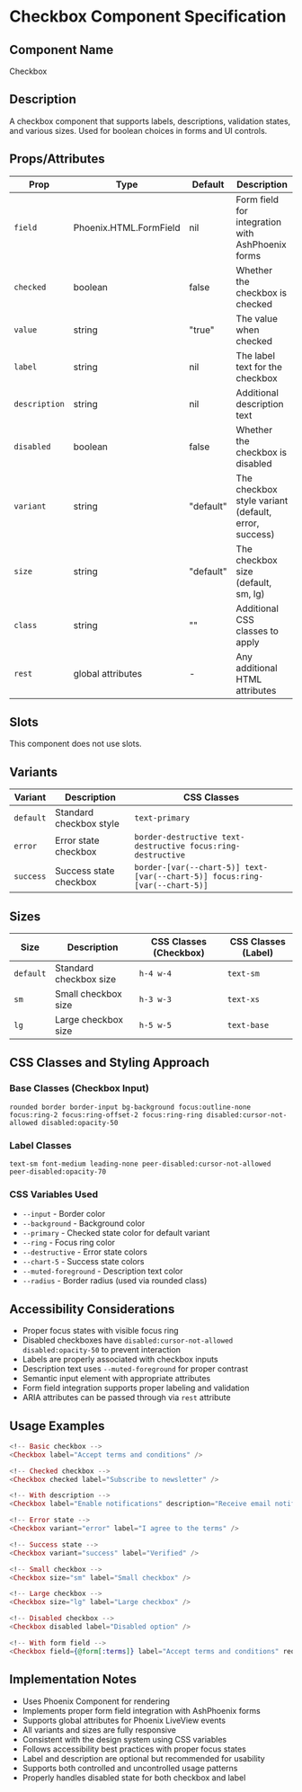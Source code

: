 # Checkbox Component Specification

## Component Name
Checkbox

## Description
A checkbox component that supports labels, descriptions, validation states, and various sizes. Used for boolean choices in forms and UI controls.

## Props/Attributes
| Prop | Type | Default | Description |
|------|------|---------|-------------|
| `field` | Phoenix.HTML.FormField | nil | Form field for integration with AshPhoenix forms |
| `checked` | boolean | false | Whether the checkbox is checked |
| `value` | string | "true" | The value when checked |
| `label` | string | nil | The label text for the checkbox |
| `description` | string | nil | Additional description text |
| `disabled` | boolean | false | Whether the checkbox is disabled |
| `variant` | string | "default" | The checkbox style variant (default, error, success) |
| `size` | string | "default" | The checkbox size (default, sm, lg) |
| `class` | string | "" | Additional CSS classes to apply |
| `rest` | global attributes | - | Any additional HTML attributes |

## Slots
This component does not use slots.

## Variants
| Variant | Description | CSS Classes |
|---------|-------------|-------------|
| `default` | Standard checkbox style | `text-primary` |
| `error` | Error state checkbox | `border-destructive text-destructive focus:ring-destructive` |
| `success` | Success state checkbox | `border-[var(--chart-5)] text-[var(--chart-5)] focus:ring-[var(--chart-5)]` |

## Sizes
| Size | Description | CSS Classes (Checkbox) | CSS Classes (Label) |
|------|-------------|------------------------|---------------------|
| `default` | Standard checkbox size | `h-4 w-4` | `text-sm` |
| `sm` | Small checkbox size | `h-3 w-3` | `text-xs` |
| `lg` | Large checkbox size | `h-5 w-5` | `text-base` |

## CSS Classes and Styling Approach
### Base Classes (Checkbox Input)
```
rounded border border-input bg-background focus:outline-none focus:ring-2 focus:ring-offset-2 focus:ring-ring disabled:cursor-not-allowed disabled:opacity-50
```

### Label Classes
```
text-sm font-medium leading-none peer-disabled:cursor-not-allowed peer-disabled:opacity-70
```

### CSS Variables Used
- `--input` - Border color
- `--background` - Background color
- `--primary` - Checked state color for default variant
- `--ring` - Focus ring color
- `--destructive` - Error state colors
- `--chart-5` - Success state colors
- `--muted-foreground` - Description text color
- `--radius` - Border radius (used via rounded class)

## Accessibility Considerations
- Proper focus states with visible focus ring
- Disabled checkboxes have `disabled:cursor-not-allowed disabled:opacity-50` to prevent interaction
- Labels are properly associated with checkbox inputs
- Description text uses `--muted-foreground` for proper contrast
- Semantic input element with appropriate attributes
- Form field integration supports proper labeling and validation
- ARIA attributes can be passed through via `rest` attribute

## Usage Examples
```heex
<!-- Basic checkbox -->
<Checkbox label="Accept terms and conditions" />

<!-- Checked checkbox -->
<Checkbox checked label="Subscribe to newsletter" />

<!-- With description -->
<Checkbox label="Enable notifications" description="Receive email notifications about your account" />

<!-- Error state -->
<Checkbox variant="error" label="I agree to the terms" />

<!-- Success state -->
<Checkbox variant="success" label="Verified" />

<!-- Small checkbox -->
<Checkbox size="sm" label="Small checkbox" />

<!-- Large checkbox -->
<Checkbox size="lg" label="Large checkbox" />

<!-- Disabled checkbox -->
<Checkbox disabled label="Disabled option" />

<!-- With form field -->
<Checkbox field={@form[:terms]} label="Accept terms and conditions" required />
```

## Implementation Notes
- Uses Phoenix Component for rendering
- Implements proper form field integration with AshPhoenix forms
- Supports global attributes for Phoenix LiveView events
- All variants and sizes are fully responsive
- Consistent with the design system using CSS variables
- Follows accessibility best practices with proper focus states
- Label and description are optional but recommended for usability
- Supports both controlled and uncontrolled usage patterns
- Properly handles disabled state for both checkbox and label